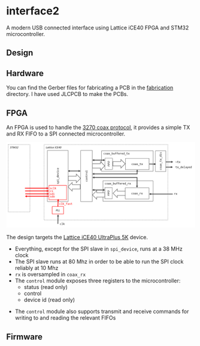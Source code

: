 # interface2

A modern USB connected interface using Lattice iCE40 FPGA and STM32 microcontroller.

## Design

## Hardware

You can find the Gerber files for fabricating a PCB in the [fabrication](hardware/fabrication) directory. I have used JLCPCB to make the PCBs.

## FPGA

An FPGA is used to handle the [3270 coax protocol](../protocol/protocol.md), it provides a simple TX and RX FIFO to a SPI connected microcontroller.

![Block Diagram](.images/fpga_block_diagram.png)

The design targets the [Lattice iCE40 UltraPlus 5K](http://www.latticesemi.com/view_document?document_id=51968) device.

* Everything, except for the SPI slave in `spi_device`, runs at a 38 MHz clock
* The SPI slave runs at 80 Mhz in order to be able to run the SPI clock reliably at 10 Mhz
* `rx` is oversampled in `coax_rx`
* The `control` module exposes three registers to the microcontroller:
    - status (read only)
    - control
    - device id (read only)
- The `control` module also supports transmit and receive commands for writing to and reading the relevant FIFOs

## Firmware
